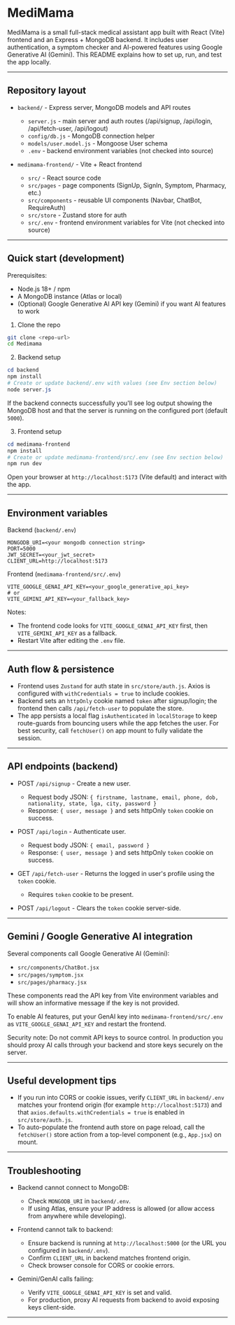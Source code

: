 # MediMama

MediMama is a small full-stack medical assistant app built with React (Vite) frontend and an Express + MongoDB backend. It includes user authentication, a symptom checker and AI-powered features using Google Generative AI (Gemini). This README explains how to set up, run, and test the app locally.

---

## Repository layout

- `backend/` - Express server, MongoDB models and API routes
  - `server.js` - main server and auth routes (/api/signup, /api/login, /api/fetch-user, /api/logout)
  - `config/db.js` - MongoDB connection helper
  - `models/user.model.js` - Mongoose User schema
  - `.env` - backend environment variables (not checked into source)

- `medimama-frontend/` - Vite + React frontend
  - `src/` - React source code
  - `src/pages` - page components (SignUp, SignIn, Symptom, Pharmacy, etc.)
  - `src/components` - reusable UI components (Navbar, ChatBot, RequireAuth)
  - `src/store` - Zustand store for auth
  - `src/.env` - frontend environment variables for Vite (not checked into source)

---

## Quick start (development)

Prerequisites:
- Node.js 18+ / npm
- A MongoDB instance (Atlas or local)
- (Optional) Google Generative AI API key (Gemini) if you want AI features to work

1. Clone the repo

```bash
git clone <repo-url>
cd Medimama
```

2. Backend setup

```powershell
cd backend
npm install
# Create or update backend/.env with values (see Env section below)
node server.js
```

If the backend connects successfully you'll see log output showing the MongoDB host and that the server is running on the configured port (default `5000`).

3. Frontend setup

```powershell
cd medimama-frontend
npm install
# Create or update medimama-frontend/src/.env (see Env section below)
npm run dev
```

Open your browser at `http://localhost:5173` (Vite default) and interact with the app.

---

## Environment variables

Backend (`backend/.env`)

```
MONGODB_URI=<your mongodb connection string>
PORT=5000
JWT_SECRET=<your_jwt_secret>
CLIENT_URL=http://localhost:5173
```

Frontend (`medimama-frontend/src/.env`)

```
VITE_GOOGLE_GENAI_API_KEY=<your_google_generative_api_key>
# or
VITE_GEMINI_API_KEY=<your_fallback_key>
```

Notes:
- The frontend code looks for `VITE_GOOGLE_GENAI_API_KEY` first, then `VITE_GEMINI_API_KEY` as a fallback.
- Restart Vite after editing the `.env` file.

---

## Auth flow & persistence

- Frontend uses `Zustand` for auth state in `src/store/auth.js`. Axios is configured with `withCredentials = true` to include cookies.
- Backend sets an `httpOnly` cookie named `token` after signup/login; the frontend then calls `/api/fetch-user` to populate the store.
- The app persists a local flag `isAuthenticated` in `localStorage` to keep route-guards from bouncing users while the app fetches the user. For best security, call `fetchUser()` on app mount to fully validate the session.

---

## API endpoints (backend)

- POST `/api/signup` - Create a new user.
  - Request body JSON: `{ firstname, lastname, email, phone, dob, nationality, state, lga, city, password }`
  - Response: `{ user, message }` and sets httpOnly `token` cookie on success.

- POST `/api/login` - Authenticate user.
  - Request body JSON: `{ email, password }`
  - Response: `{ user, message }` and sets httpOnly `token` cookie on success.

- GET `/api/fetch-user` - Returns the logged in user's profile using the `token` cookie.
  - Requires `token` cookie to be present.

- POST `/api/logout` - Clears the `token` cookie server-side.

---

## Gemini / Google Generative AI integration

Several components call Google Generative AI (Gemini):
- `src/components/ChatBot.jsx`
- `src/pages/symptom.jsx`
- `src/pages/pharmacy.jsx`

These components read the API key from Vite environment variables and will show an informative message if the key is not provided.

To enable AI features, put your GenAI key into `medimama-frontend/src/.env` as `VITE_GOOGLE_GENAI_API_KEY` and restart the frontend.

Security note: Do not commit API keys to source control. In production you should proxy AI calls through your backend and store keys securely on the server.

---

## Useful development tips

- If you run into CORS or cookie issues, verify `CLIENT_URL` in `backend/.env` matches your frontend origin (for example `http://localhost:5173`) and that `axios.defaults.withCredentials = true` is enabled in `src/store/auth.js`.
- To auto-populate the frontend auth store on page reload, call the `fetchUser()` store action from a top-level component (e.g., `App.jsx`) on mount.

---

## Troubleshooting

- Backend cannot connect to MongoDB:
  - Check `MONGODB_URI` in `backend/.env`.
  - If using Atlas, ensure your IP address is allowed (or allow access from anywhere while developing).

- Frontend cannot talk to backend:
  - Ensure backend is running at `http://localhost:5000` (or the URL you configured in `backend/.env`).
  - Confirm `CLIENT_URL` in backend matches frontend origin.
  - Check browser console for CORS or cookie errors.

- Gemini/GenAI calls failing:
  - Verify `VITE_GOOGLE_GENAI_API_KEY` is set and valid.
  - For production, proxy AI requests from backend to avoid exposing keys client-side.

---



